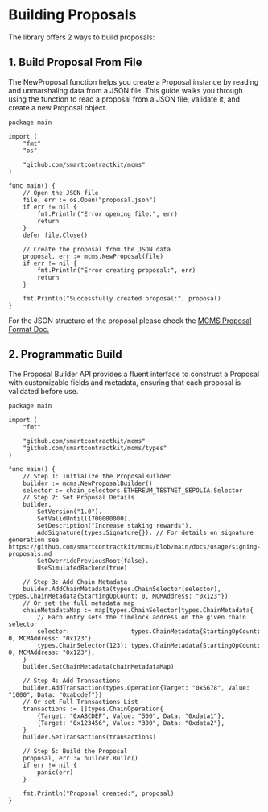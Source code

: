 # Building Proposals

The library offers 2 ways to build proposals:

## 1. Build Proposal From File

The NewProposal function helps you create a Proposal instance by reading and
unmarshaling data from a JSON file. This guide walks you through using the
function to read a proposal from a JSON file, validate it, and create a new Proposal
object.

```golang
package main

import (
	"fmt"
	"os"

	"github.com/smartcontractkit/mcms"
)

func main() {
	// Open the JSON file
	file, err := os.Open("proposal.json")
	if err != nil {
		fmt.Println("Error opening file:", err)
		return
	}
	defer file.Close()

	// Create the proposal from the JSON data
	proposal, err := mcms.NewProposal(file)
	if err != nil {
		fmt.Println("Error creating proposal:", err)
		return
	}

	fmt.Println("Successfully created proposal:", proposal)
}
```

For the JSON structure of the proposal please check the [MCMS Proposal Format Doc.](../key-concepts/mcms-proposal.md)

## 2. Programmatic Build

The Proposal Builder API provides a fluent interface to construct a Proposal with
customizable fields and metadata, ensuring that each proposal is validated before use.

```golang
package main

import (
	"fmt"

	"github.com/smartcontractkit/mcms"
	"github.com/smartcontractkit/mcms/types"
)

func main() {
	// Step 1: Initialize the ProposalBuilder
	builder := mcms.NewProposalBuilder()
	selector := chain_selectors.ETHEREUM_TESTNET_SEPOLIA.Selector
	// Step 2: Set Proposal Details
	builder.
		SetVersion("1.0").
		SetValidUntil(1700000000).
		SetDescription("Increase staking rewards").
		AddSignature(types.Signature{}). // For details on signature generation see https://github.com/smartcontractkit/mcms/blob/main/docs/usage/signing-proposals.md
		SetOverridePreviousRoot(false).
		UseSimulatedBackend(true)

	// Step 3: Add Chain Metadata
	builder.AddChainMetadata(types.ChainSelector(selector), types.ChainMetadata{StartingOpCount: 0, MCMAddress: "0x123"})
	// Or set the full metadata map
	chainMetadataMap := map[types.ChainSelector]types.ChainMetadata{
		// Each entry sets the timelock address on the given chain selector
		selector:                 types.ChainMetadata{StartingOpCount: 0, MCMAddress: "0x123"},
		types.ChainSelector(123): types.ChainMetadata{StartingOpCount: 0, MCMAddress: "0x123"},
	}
	builder.SetChainMetadata(chainMetadataMap)

	// Step 4: Add Transactions
	builder.AddTransaction(types.Operation{Target: "0x5678", Value: "1000", Data: "0xabcdef"})
	// Or set Full Transactions List
	transactions := []types.ChainOperation{
		{Target: "0xABCDEF", Value: "500", Data: "0xdata1"},
		{Target: "0x123456", Value: "300", Data: "0xdata2"},
	}
	builder.SetTransactions(transactions)

	// Step 5: Build the Proposal
	proposal, err := builder.Build()
	if err != nil {
		panic(err)
	}

	fmt.Println("Proposal created:", proposal)
}
```